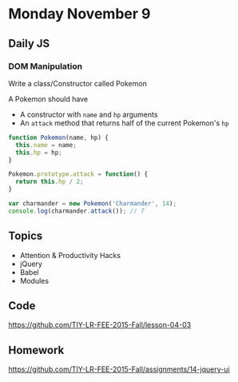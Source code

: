 # Monday November 9


## Daily JS

### DOM Manipulation

Write a class/Constructor called Pokemon

A Pokemon should have
- A constructor with `name` and `hp` arguments
- An `attack` method that returns half of the current Pokemon's `hp`

```js
function Pokemon(name, hp) {
  this.name = name;
  this.hp = hp;
}

Pokemon.prototype.attack = function() {
  return this.hp / 2;
}

var charmander = new Pokemon('Charmander', 14);
console.log(charmander.attack()); // 7
```

## Topics

- Attention & Productivity Hacks
- jQuery
- Babel
- Modules

## Code

https://github.com/TIY-LR-FEE-2015-Fall/lesson-04-03

## Homework

https://github.com/TIY-LR-FEE-2015-Fall/assignments/14-jquery-ui

